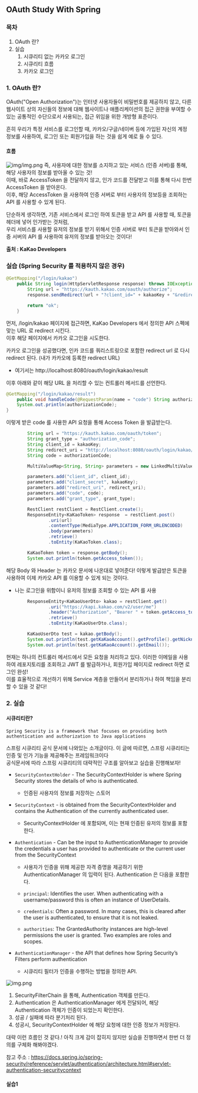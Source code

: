 ## OAuth Study With Spring

### 목차
1. OAuth 란?
2. 실습
   1. 시큐리티 없는 카카오 로그인
   2. 시큐리티 흐름
   3. 카카오 로그인

### 1. OAuth 란?
OAuth("Open Authorization")는 인터넷 사용자들이 비밀번호를 제공하지 않고,
다른 웹사이트 상의 자신들의 정보에 대해 웹사이트나 애플리케이션의 접근 권한을 부여할 수 있는 공통적인 수단으로서 사용되는,
접근 위임을 위한 개방형 표준이다.  

흔히 우리가 특정 서비스를 로그인할 때, 카카오/구글/네이버 등에 가입된 자신의 계정 정보를 사용하여,
로그인 또는 회원가입을 하는 것을 쉽게 예로 들 수 있다.

#### 흐름
![img/img.png](img/kakaoAuthProcess.png)
즉, 사용자에 대한 정보를 소지하고 있는 서비스 (인증 서버)를 통해, 해당 사용자의 정보를 받아올 수 있는 것!  
이때, 바로 AccessToken 을 전달하지 않고, 인가 코드를 전달받고 이를 통해 다시 한번 AccessToken 을 받아온다.  
이후, 해당 AccessToken 을 사용하여 인증 서버로 부터 사용자의 정보등을 조회하는 API 를 사용할 수 있게 된다.  
  
단순하게 생각하면, 기존 서비스에서 로그인 하여 토큰을 받고 API 를 사용할 때, 토큰을 헤더에 넣어 인가받는 것처럼,  
우리 서비스를 사용할 유저의 정보를 받기 위해서 인증 서버로 부터 토큰을 받아와서 인증 서버의 API 를 사용하여 유저의 정보를 받아오는 것이다!  

**출처 : KaKao Developers**

### 실습 (Spring Security 를 적용하지 않은 경우)

```java
@GetMapping("/login/kakao")
    public String login(HttpServletResponse response) throws IOException {
        String url = "https://kauth.kakao.com/oauth/authorize";
        response.sendRedirect(url + "?client_id=" + kakaoKey + "&redirect_uri=http://localhost:8080/oauth/login/kakao/result" + "&response_type=code");

        return "ok";
    }
```
먼저, /login/kakao 페이지에 접근하면, KaKao Developers 에서 정의한 API 스펙에 맞는 URL 로 redirect 시킨다.  
이후 해당 페이지에서 카카오 로그인을 시도한다.

카카오 로그인을 성공했다면, 인카 코드를 쿼리스트링으로 포함한 redirect url 로 다시 redirect 된다. (내가 카카오에 등록한 redirect URL)  
* 여기서는 http://localhost:8080/oauth/login/kakao/result

이후 아래와 같이 해당 URL 을 처리할 수 있는 컨트롤러 메서드를 선언한다.
```java
@GetMapping("/login/kakao/result")
    public void handleCode(@RequestParam(name = "code") String authorizationCode) {
    System.out.println(authorizationCode);
}
```
이렇게 받은 code 를 사용한 API 요청을 통해 Access Token 을 발급받는다.

```java
        String url = "https://kauth.kakao.com/oauth/token";
        String grant_type = "authorization_code";
        String client_id = kakaoKey;
        String redirect_uri = "http://localhost:8080/oauth/login/kakao/result";
        String code = authorizationCode;

        MultiValueMap<String, String> parameters = new LinkedMultiValueMap<>();

        parameters.add("client_id", client_id);
        parameters.add("client_secret", kakaoKey);
        parameters.add("redirect_uri", redirect_uri);
        parameters.add("code", code);
        parameters.add("grant_type", grant_type);

        RestClient restClient = RestClient.create();
        ResponseEntity<KaKaoToken> response  = restClient.post()
                .uri(url)
                .contentType(MediaType.APPLICATION_FORM_URLENCODED)
                .body(parameters)
                .retrieve()
                .toEntity(KaKaoToken.class);

        KaKaoToken token = response.getBody();
        System.out.println(token.getAccess_token());
```

해당 Body 와 Header 는 카카오 문서에 나온대로 넣어준다!
이렇게 발급받은 토큰을 사용하여 이제 카카오 API 를 이용할 수 있게 되는 것이다.  
* 나는 로그인을 위함이니 유저의 정보를 조회할 수 있는 API 를 사용

```java
        ResponseEntity<KaKaoUserDto> kakao = restClient.get()
                .uri("https://kapi.kakao.com/v2/user/me")
                .header("Authorization", "Bearer " + token.getAccess_token())
                .retrieve()
                .toEntity(KaKaoUserDto.class);

        KaKaoUserDto test = kakao.getBody();
        System.out.println(test.getKaKaoAccount().getProfile().getNickname());
        System.out.println(test.getKaKaoAccount().getEmail());
```
현재는 하나의 컨트롤러 메서드에서 모든 요청을 처리하고 있다. 이러한 이메일을 사용하여 레포지토리를 조회하고 JWT 를 발급하거나, 회원가입 페이지로 redirect 하면 로그인 완성!    
이를 효율적으로 개선하기 위해 Service 계층을 만들어서 분리하거나 하여 책임을 분리할 수 있을 것 같다!  
  


### 2. 실습

#### 시큐리티란?

`Spring Security is a framework that focuses on providing both authentication and authorization to Java applications`  

스프링 시큐리티 공식 문서에 나와있는 소개글이다. 이 글에 따르면, 스프링 시큐리티는 인증 및 인가 기능을 제공해주는 프레임워크이다  
공식문서에 따라 스프링 시큐리티의 대략적인 구조를 알아보고 실습을 진행해보자!

* `SecurityContextHolder` - The SecurityContextHolder is where Spring Security stores the details of who is authenticated.
  * 인증된 사용자의 정보를 저장하는 스토어


* `SecurityContext` - is obtained from the SecurityContextHolder and contains the Authentication of the currently authenticated user.
  * SecurityContextHolder 에 포함되며, 이는 현재 인증된 유저의 정보를 포함한다.


* `Authentication` - Can be the input to AuthenticationManager to provide the credentials a user has provided to authenticate or the current user from the SecurityContext
   * 사용자가 인증을 위해 제공한 자격 증명을 제공하기 위한 AuthenticationManager 의 입력이 된다. Authentication 은 다음을 포함한다.

  * `principal`: Identifies the user. When authenticating with a username/password this is often an instance of UserDetails.

  * `credentials`: Often a password. In many cases, this is cleared after the user is authenticated, to ensure that it is not leaked.

  * `authorities`: The GrantedAuthority instances are high-level permissions the user is granted. Two examples are roles and scopes.


* `AuthenticationManager` - the API that defines how Spring Security’s Filters perform authentication
  * 시큐리티 필터가 인증을 수행하는 방법을 정의한 API.

![img.png](img/securityProcess.png)

1. SecurityFilterChain 을 통해, Authentication 객체를 만든다.
2. Authentication 은 AuthenticationManager 에게 전달되어, 해당 Authentication 객체가 인증이 되었는지 확인한다.
3. 성공 / 실패에 따라 분기처리 된다.
4. 성공시, SecurityContextHolder 에 해당 요청에 대한 인증 정보가 저장된다.

대략 이런 흐름인 것 같다.! 아직 크게 감이 잡히지 않지만 실습을 진행하면서 한번 더 정의를 구체화 해봐야겠다.

참고 주소 : https://docs.spring.io/spring-security/reference/servlet/authentication/architecture.html#servlet-authentication-securitycontext

#### 실습1

